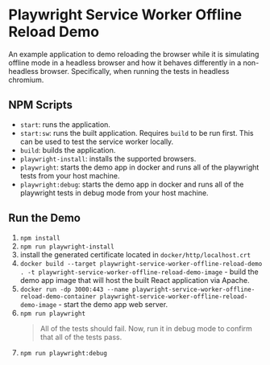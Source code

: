 # Playwright Service Worker Offline Reload Demo

An example application to demo reloading the browser while it is simulating offline mode in a headless browser and how it behaves differently in a non-headless browser. Specifically, when running the tests in headless chromium.

## NPM Scripts

- `start`: runs the application.
- `start:sw`: runs the built application. Requires `build` to be run first. This can be used to test the service worker locally.
- `build`: builds the application.
- `playwright-install`: installs the supported browsers.
- `playwright`: starts the demo app in docker and runs all of the playwright tests from your host machine.
- `playwright:debug`: starts the demo app in docker and runs all of the playwright tests in debug mode from your host machine.

## Run the Demo

1. `npm install`
2. `npm run playwright-install`
3. install the generated certificate located in `docker/http/localhost.crt`
4. `docker build --target playwright-service-worker-offline-reload-demo . -t playwright-service-worker-offline-reload-demo-image` - build the demo app image that will host the built React application via Apache.
5. `docker run -dp 3000:443 --name playwright-service-worker-offline-reload-demo-container playwright-service-worker-offline-reload-demo-image` - start the demo app web server.
6. `npm run playwright`
   > All of the tests should fail. Now, run it in debug mode to confirm that all of the tests pass.
7. `npm run playwright:debug`
